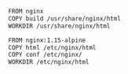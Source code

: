 



```bash
FROM nginx
COPY build /usr/share/nginx/html
WORKDIR /usr/share/nginx/html
```



```bash
FROM nginx:1.15-alpine
COPY html /etc/nginx/html
COPY conf /etc/nginx/
WORKDIR /etc/nginx/html
```

